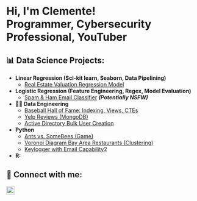 <h1>Hi, I'm Clemente! <br/> Programmer, Cybersecurity Professional, YouTuber</h1>

<h2>📊 Data Science Projects:</h2>

- <b>Linear Regression (Sci-kit learn, Seaborn, Data Pipelining)</b>
  - [Real Estate Valuation Regression Model](https://github.com/clementeramos/LABURLΩΩz)
- <b>Logistic Regression (Feature Engineering, Regex, Model Evaluation)</b>
  - [Spam & Ham Email Classifier](https://github.com/clementeramos/LABURL) <b><i>(Potentially NSFW)</b></i>
- <b>👨‍💻 Data Engineering</b>
  - [Baseball Hall of Fame: Indexing, Views, CTEs](https://github.com/clementeramos/LABURL)
  - [Yelp Reviews (MongoDB)](https://github.com/clementeramos/LABURL)
  - [Active Directory Bulk User Creation](https://github.com/clementeramos/LABURL)
- <b>Python</b>
  - [Ants vs. SomeBees (Game)](https://github.com/clementeramos/LABURL)
  - [Voronoi Diagram Bay Area Restaurants (Clustering)](https://github.com/clementeramos/LABURL)
  - [Keylogger with Email Capability](https://github.com/joshmadakor1/Key-Logger-With-Email)2
- <b>R:</b>
 
<h2> 🤳 Connect with me:</h2>

[<img align="left" alt="JoshMadakor | LinkedIn" width="22px" src="https://cdn.jsdelivr.net/npm/simple-icons@v3/icons/linkedin.svg" />][linkedin]

[linkedin]: https://www.linkedin.com/in/cramos18/

<!--
**joshmadakor1/joshmadakor1** is a ✨ _special_ ✨ repository because its `README.md` (this file) appears on your GitHub profile.

Here are some ideas to get you started:

- 🔭 I’m currently working on ...
- 🌱 I’m currently learning ...
- 👯 I’m looking to collaborate on ...
- 🤔 I’m looking for help with ...
- 💬 Ask me about ...
- 📫 How to reach me: ...
- 😄 Pronouns: ...
- ⚡ Fun fact: ...
-->
